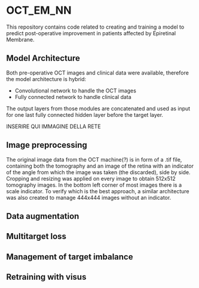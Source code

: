 # OCT_EM_NN

This repository contains code related to creating and training a model to predict post-operative improvement in patients affected by Epiretinal Membrane.

## Model Architecture 

Both pre-operative OCT images and clinical data were available, therefore the model architecture is hybrid:

- Convolutional network to handle the OCT images
- Fully connected network to handle clinical data

The output layers from those modules are concatenated and used as input for one last fully connected hidden layer before the target layer.

INSERIRE QUI IMMAGINE DELLA RETE

## Image preprocessing

The original image data from the OCT machine(?) is in form of a .tif file, containing both the tomography and an image of the retina with an indicator of the angle from which the image was taken (the discarded), side by side. Cropping and resizing was applied on every image to obtain 512x512 tomography images.
In the bottom left corner of most images there is a scale indicator. To verify which is the best approach, a similar architecture was also created to manage 444x444 images without an indicator.

## Data augmentation

## Multitarget loss

## Management of target imbalance

## Retraining with visus